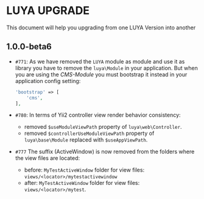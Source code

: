 LUYA UPGRADE
============

This document will help you upgrading from one LUYA Version into another

1.0.0-beta6
-----------

* `#771`: As we have removed the `LUYA` module as module and use it as library you have to remove the `luya\Module` in your application. But when you are using the *CMS-Module* you must bootstrap it instead in your application config setting:
  ```php
  'bootstrap' => [
      'cms',
  ],
  ```

* `#780`: In terms of Yii2 controller view render behavior consistency:
  - removed `$useModuleViewPath` property of `luya\web\Controller`.
  - removed `$controllerUseModuleViewPath` property of `luya\base\Module` replaced with `$useAppViewPath`.

* `#777` The suffix (ActiveWindow) is now removed from the folders where the view files are located:
  - before: `MyTestActiveWindow` folder for view files: `views/<locator>/mytestactivewindow`
  - after: `MyTestActiveWindow` folder for view files: `views/<locator>/mytest`.
